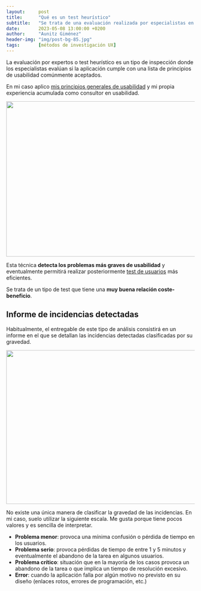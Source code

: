 ```yaml
---
layout:     post
title:      "Qué es un test heurístico"
subtitle:   "Se trata de una evaluación realizada por especialistas en usabilidad"
date:       2023-05-08 13:00:00 +0200
author:     "Aunitz Giménez"
header-img: "img/post-bg-85.jpg"
tags:       [métodos de investigación UX]
---
```


<p>La evaluación por expertos o test heurístico es un tipo de inspección donde los especialistas evalúan si la aplicación cumple con una lista de principios de usabilidad comúnmente aceptados.</p>

<p>En mi caso aplico <a href="{{ site.baseurl }}{% post_url 2017-01-18-principios-usabilidad %}">mis principios generales de usabilidad</a> y mi propia experiencia acumulada como consultor en usabilidad.</p>

<p><img src="{{ site.baseurl }}/img/que-es-un-test-heuristico-01.jpg" loading="lazy" alt="" width="722" height="415"></p>

<p>Esta técnica <strong>detecta los problemas más graves de usabilidad</strong> y eventualmente permitirá realizar posteriormente <a href="{{ site.baseurl }}{% post_url 2023-05-04-que-es-un-test-de-usuarios %}">test de usuarios</a> más eficientes.</p>

<p>Se trata de un tipo de test que tiene una <strong>muy buena relación coste-beneficio</strong>.</p>

<h2>Informe de incidencias detectadas</h2>

<p>Habitualmente, el entregable de este tipo de análisis consistirá en un informe en el que se detallan las incidencias detectadas clasificadas por su gravedad.</p>

<p><img src="{{ site.baseurl }}/img/que-es-un-test-heuristico-02.jpg" loading="lazy" alt="" width="722" height="411"></p>

<p>No existe una única manera de clasificar la gravedad de las incidencias. En mi caso, suelo utilizar la siguiente escala. Me gusta porque tiene pocos valores y es sencilla de interpretar.</p>

<ul>
	<li><strong>Problema menor</strong>: provoca una mínima confusión o pérdida de tiempo en los usuarios.</li>
	<li><strong>Problema serio</strong>: provoca pérdidas de tiempo de entre 1 y 5 minutos y eventualmente el abandono de la tarea en algunos usuarios.</li>
	<li><strong>Problema crítico</strong>: situación que en la mayoría de los casos provoca un abandono de la tarea o que implica un tiempo de resolución excesivo.</li>
	<li><strong>Error</strong>: cuando la aplicación falla por algún motivo no previsto en su diseño (enlaces rotos, errores de programación, etc.)</li>
</ul>